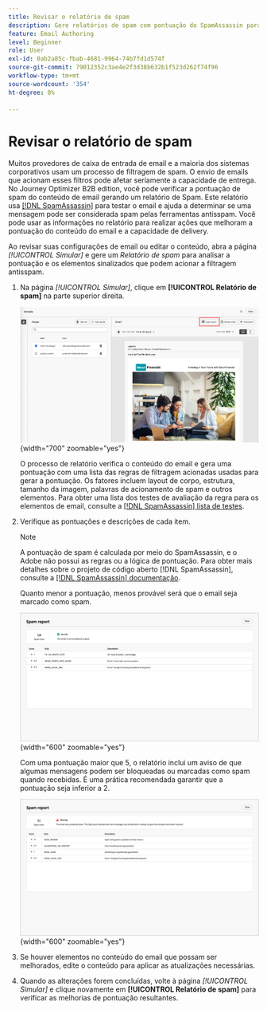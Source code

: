 ```yaml
---
title: Revisar o relatório de spam
description: Gere relatórios de spam com pontuação do SpamAssassin para verificar se os emails acionam filtros de spam e melhoram a capacidade de entrega no Journey Optimizer B2B edition.
feature: Email Authoring
level: Beginner
role: User
exl-id: 0ab2a85c-fbab-4681-9964-74b7fd1d574f
source-git-commit: 79012352c3ae4e2f3d38b632b1f523d262f74f96
workflow-type: tm+mt
source-wordcount: '354'
ht-degree: 0%

---
```


# Revisar o relatório de spam

Muitos provedores de caixa de entrada de email e a maioria dos sistemas corporativos usam um processo de filtragem de spam. O envio de emails que acionam esses filtros pode afetar seriamente a capacidade de entrega. No Journey Optimizer B2B edition, você pode verificar a pontuação de spam do conteúdo de email gerando um relatório de Spam. Este relatório usa [[!DNL SpamAssassin]](https://spamassassin.apache.org/) para testar o email e ajuda a determinar se uma mensagem pode ser considerada spam pelas ferramentas antisspam. Você pode usar as informações no relatório para realizar ações que melhoram a pontuação do conteúdo do email e a capacidade de delivery.

Ao revisar suas configurações de email ou editar o conteúdo, abra a página _[!UICONTROL Simular]_ e gere um _Relatório de spam_ para analisar a pontuação e os elementos sinalizados que podem acionar a filtragem antisspam.

1. Na página _[!UICONTROL Simular]_, clique em **[!UICONTROL Relatório de spam]** na parte superior direita.

   ![Botão do relatório de spam](./assets/email-spam-report-button.png){width="700" zoomable="yes"}

   O processo de relatório verifica o conteúdo do email e gera uma pontuação com uma lista das regras de filtragem acionadas usadas para gerar a pontuação. Os fatores incluem layout de corpo, estrutura, tamanho da imagem, palavras de acionamento de spam e outros elementos. Para obter uma lista dos testes de avaliação da regra para os elementos de email, consulte a [[!DNL SpamAssassin] lista de testes](https://spamassassin.apache.org/old/tests_3_0_x.html).

1. Verifique as pontuações e descrições de cada item.

   >[!NOTE]
   >
   >A pontuação de spam é calculada por meio do SpamAssassin, e o Adobe não possui as regras ou a lógica de pontuação. Para obter mais detalhes sobre o projeto de código aberto [!DNL SpamAssassin], consulte a [[!DNL SpamAssassin] documentação](https://cwiki.apache.org/confluence/display/SPAMASSASSIN/).

   Quanto menor a pontuação, menos provável será que o email seja marcado como spam.

   ![Pontuação positiva do relatório de spam](./assets/email-spam-report-positive.png){width="600" zoomable="yes"}

   Com uma pontuação maior que 5, o relatório inclui um aviso de que algumas mensagens podem ser bloqueadas ou marcadas como spam quando recebidas. É uma prática recomendada garantir que a pontuação seja inferior a 2.

   ![Pontuação negativa do relatório de spam](./assets/email-spam-report-negative.png){width="600" zoomable="yes"}

1. Se houver elementos no conteúdo do email que possam ser melhorados, edite o conteúdo para aplicar as atualizações necessárias.

1. Quando as alterações forem concluídas, volte à página _[!UICONTROL Simular]_ e clique novamente em **[!UICONTROL Relatório de spam]** para verificar as melhorias de pontuação resultantes.
